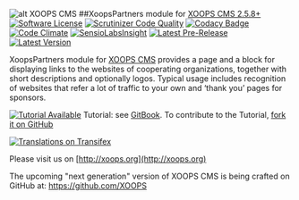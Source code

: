 ![alt XOOPS CMS](http://xoops.org/images/logoXoops4GithubRepository.png)
##XoopsPartners module for  [XOOPS CMS 2.5.8+](https://xoops.org)
[![Software License](https://img.shields.io/badge/license-GPL-brightgreen.svg?style=flat)](LICENSE)
[![Scrutinizer Code Quality](https://img.shields.io/scrutinizer/g/XoopsModules25x/xoopspartners.svg?style=flat)](https://scrutinizer-ci.com/g/XoopsModules25x/xoopspartners/?branch=master)
[![Codacy Badge](https://api.codacy.com/project/badge/grade/923baea16e434afcbe15ef6964a06eb4)](https://www.codacy.com/app/mambax7/xoopspartners_2)
[![Code Climate](https://img.shields.io/codeclimate/github/XoopsModules25x/xoopspartners.svg?style=flat)](https://codeclimate.com/github/XoopsModules25x/xoopspartners)
[![SensioLabsInsight](https://insight.sensiolabs.com/projects/c4491118-313a-4306-a41d-9ced1dbfca72/mini.png)](https://insight.sensiolabs.com/projects/c4491118-313a-4306-a41d-9ced1dbfca72)
[![Latest Pre-Release](https://img.shields.io/github/tag/XoopsModules25x/xoopspartners.svg?style=flat)](https://github.com/XoopsModules25x/xoopspartners/tags/)
[![Latest Version](https://img.shields.io/github/release/XoopsModules25x/xoopspartners.svg?style=flat)](https://github.com/XoopsModules25x/xoopspartners/releases/)

XoopsPartners module for [XOOPS CMS](http://xoops.org) provides a page and a block for displaying links to the websites of cooperating organizations, together with short descriptions and optionally logos.
Typical usage includes recognition of websites that refer a lot of traffic to your own and ‘thank you’ pages for sponsors.

[![Tutorial Available](http://xoops.org/images/tutorial-available-blue.svg)](https://www.gitbook.com/book/xoops/xoopspartners-tutorial/) Tutorial: see [GitBook](https://www.gitbook.com/book/xoops/xoopspartners-tutorial/).
To contribute to the Tutorial, [fork it on GitHub](https://github.com/XoopsDocs/xoopspartners-tutorial)

[![Translations on Transifex](http://xoops.org/images/translations-transifex-blue.svg)](https://www.transifex.com/xoops)

Please visit us on  [http://xoops.org](http://xoops.org)

The upcoming "next generation" version of XOOPS CMS is being crafted on GitHub at: https://github.com/XOOPS


